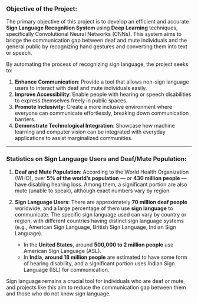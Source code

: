 ### **Objective of the Project:**

The primary objective of this project is to develop an efficient and accurate **Sign Language Recognition System** using **Deep Learning** techniques, specifically Convolutional Neural Networks (CNNs). This system aims to bridge the communication gap between deaf and mute individuals and the general public by recognizing hand gestures and converting them into text or speech.

By automating the process of recognizing sign language, the project seeks to:

1. **Enhance Communication**: Provide a tool that allows non-sign language users to interact with deaf and mute individuals easily.
2. **Improve Accessibility**: Enable people with hearing or speech disabilities to express themselves freely in public spaces.
3. **Promote Inclusivity**: Create a more inclusive environment where everyone can communicate effortlessly, breaking down communication barriers.
4. **Demonstrate Technological Integration**: Showcase how machine learning and computer vision can be integrated with everyday applications to assist marginalized communities.

---

### **Statistics on Sign Language Users and Deaf/Mute Population:**

1. **Deaf and Mute Population**: According to the World Health Organization (WHO), over **5% of the world’s population** — or **430 million people** — have disabling hearing loss. Among them, a significant portion are also mute (unable to speak), although exact numbers vary by region.
   
2. **Sign Language Users**: There are approximately **70 million deaf people** worldwide, and a large percentage of them use **sign language** to communicate. The specific sign language used can vary by country or region, with different countries having distinct sign language systems (e.g., American Sign Language, British Sign Language, Indian Sign Language).
   
   - In the **United States**, around **500,000 to 2 million people** use American Sign Language (ASL).
   - In **India**, **around 18 million people** are estimated to have some form of hearing disability, and a significant portion uses Indian Sign Language (ISL) for communication.
   
Sign language remains a crucial tool for individuals who are deaf or mute, and projects like this aim to reduce the communication gap between them and those who do not know sign language.
